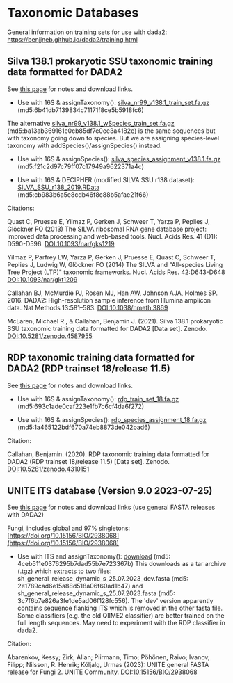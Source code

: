 # Taxonomic Databases

General information on training sets for use with dada2: https://benjjneb.github.io/dada2/training.html

## Silva 138.1 prokaryotic SSU taxonomic training data formatted for DADA2

See [this page](https://zenodo.org/record/4587955#.YMEPdC1r3UI) for notes and download links.

  - Use with 16S & assignTaxonomy(): [silva_nr99_v138.1_train_set.fa.gz](https://zenodo.org/record/4587955/files/silva_nr99_v138.1_train_set.fa.gz) (md5:6b41db7139834c71171f8ce5b5918fc6)

  The alternative [silva_nr99_v138.1_wSpecies_train_set.fa.gz](https://zenodo.org/record/4587955/files/silva_nr99_v138.1_wSpecies_train_set.fa.gz) (md5:ba13ab369161e0cb85df7e0ee3a4182e) is the same sequences but with taxonomy going down to species. But we are assigning species-level taxonomy with addSpecies()/assignSpecies() instead.

  - Use with 16S & assignSpecies(): [silva_species_assignment_v138.1.fa.gz](https://zenodo.org/record/4587955/files/silva_species_assignment_v138.1.fa.gz) (md5:f21c2d97c79ff07c17949a9622371a4c)

  - Use with 16S & DECIPHER (modified SILVA SSU r138 dataset): [SILVA_SSU_r138_2019.RData](http://www2.decipher.codes/Classification/TrainingSets/SILVA_SSU_r138_2019.RData) (md5:cb983b6a5e8cdb46f8c88b5afae21f66)

  Citations:

  Quast C, Pruesse E, Yilmaz P, Gerken J, Schweer T, Yarza P, Peplies J, Glöckner FO (2013) The SILVA ribosomal RNA gene database project: improved data processing and web-based tools. Nucl. Acids Res. 41 (D1): D590-D596. [DOI:10.1093/nar/gks1219](https://doi.org/10.1093/nar/gks1219)

  Yilmaz P, Parfrey LW, Yarza P, Gerken J, Pruesse E, Quast C, Schweer T, Peplies J, Ludwig W, Glöckner FO (2014) The SILVA and "All-species Living Tree Project (LTP)" taxonomic frameworks. Nucl. Acids Res. 42:D643-D648 [DOI:10.1093/nar/gkt1209](https://doi.org/10.1093/nar/gkt1209)

  Callahan BJ, McMurdie PJ, Rosen MJ, Han AW, Johnson AJA, Holmes SP. 2016. DADA2: High-resolution sample inference from Illumina amplicon data. Nat Methods 13:581–583. [DOI:10.1038/nmeth.3869](http://doi.org/10.1038/nmeth.3869)
  
  McLaren, Michael R., & Callahan, Benjamin J. (2021). Silva 138.1 prokaryotic SSU taxonomic training data formatted for DADA2 [Data set]. Zenodo. [DOI:10.5281/zenodo.4587955](http://doi.org/10.5281/zenodo.4587955)

## RDP taxonomic training data formatted for DADA2 (RDP trainset 18/release 11.5)

See [this page](https://zenodo.org/record/4310151#.YMEX9C1r3UI) for notes and download links.

  - Use with 16S & assignTaxonomy(): [rdp_train_set_18.fa.gz](https://zenodo.org/record/4310151/files/rdp_train_set_18.fa.gz) (md5:693c1ade0caf223e1fb7c6cf4da6f272)

  - Use with 16S & assignSpecies(): [rdp_species_assignment_18.fa.gz](https://zenodo.org/record/4310151/files/rdp_species_assignment_18.fa.gz) (md5:1a465122bdf670a74eb8873de042bad6)
  
  Citation:
  
  Callahan, Benjamin. (2020). RDP taxonomic training data formatted for DADA2 (RDP trainset 18/release 11.5) [Data set]. Zenodo. [DOI:10.5281/zenodo.4310151](http://doi.org/10.5281/zenodo.4310151)
  
## UNITE ITS database (Version 9.0 2023-07-25)

See [this page](https://unite.ut.ee/repository.php) for notes and download links (use general FASTA releases with DADA2)

  Fungi, includes global and 97% singletons: [https://doi.org/10.15156/BIO/2938068](https://doi.org/10.15156/BIO/2938068)

  - Use with ITS and assignTaxonomy(): [download](https://files.plutof.ut.ee/public/orig/F6/7D/F67DDF951A780D041DE915EBC6A0C006C1F8E9ECB7F3158BC8FEB32963CFF748.tgz) (md5: 4ceb511e0376295b7dad55b7e723367b) This downloads as a tar archive (.tgz) which extracts to two files: sh_general_release_dynamic_s_25.07.2023_dev.fasta (md5: 2e1789cad6e15a88d518a06f60ad1b47) and sh_general_release_dynamic_s_25.07.2023.fasta (md5: 3c7f6b7e826a3fe1de5ad06f128fc556). The 'dev' version apparently contains sequence flanking ITS which is removed in the other fasta file. Some classifiers (e.g. the old QIIME2 classifier) are better trained on the full length sequences. May need to experiment with the RDP classifier in dada2.

  Citation:

  Abarenkov, Kessy; Zirk, Allan; Piirmann, Timo; Pöhönen, Raivo; Ivanov, Filipp; Nilsson, R. Henrik; Kõljalg, Urmas (2023): UNITE general FASTA release for Fungi 2. UNITE Community. [DOI:10.15156/BIO/2938068](https://doi.org/10.15156/BIO/2938068)
